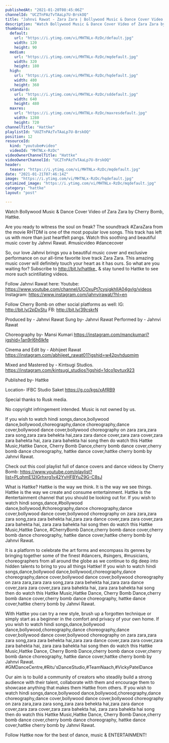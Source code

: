 ```yaml
---
publishedAt: "2021-01-20T08:45:06Z"
channelId: "UCZTnPAzTvTAaLp7U-BrskOQ"
title: "Jahnvi Rawat - Zara Zara | Bollywood Music & Dance Cover Video | Hattke"
description: "Watch Bollywood Music & Dance Cover Video of Zara Zara by Cherry Bomb, Hattke.\n\nAre you ready to witness the soul on freak? The soundtrack #ZaraZara from the movie RHTDM is one of the most popular love songs. This track has left us with more than just heartfelt pangs. Watch this soothing and beautiful music cover by Jahnvi Rawat. #musicvideo #dancecover \n\nSo, our love Jahnvi brings you a beautiful music cover and exclusive performance on our all-time favorite love track Zara Zara. This amazing music cover will definitely touch your heart as it has ours. So what are you waiting for? Subscribe to http://bit.ly/hattke_ & stay tuned to Hattke to see more such scintillating videos.\n\nFollow Jahnvi Rawat here:\nYoutube: https://www.youtube.com/channel/UCOxuPt7cysigkhIIA04gvIg/videos\nInstagram: https://www.instagram.com/jahnvirawat/?hl=en\n\nFollow Cherry Bomb on other social platforms as well: \nIG: http://bit.ly/2pDxStu\nFB: http://bit.ly/39cskrN\n\nProduced by - Jahnvi Rawat\nSung by- Jahnvi Rawat\nPerformed by - Jahnvi Rawat\n\nChoreography by- Mansi Kumari\nhttps://instagram.com/manckumari?igshid=1an9rl6h6lkfe\n\nCinema and Edit by - Abhijeet Rawat\nhttps://instagram.com/abhijeet_rawat01?igshid=w42pvhdupmjm\n\nMixed and Mastered by - Kintsugi Studios.\nhttps://instagram.com/kintsugi_studios?igshid=1dco1pvtux923\n\nPublished by- Hattke\n\nLocation- IFBC Studio Saket\nhttps://g.co/kgs/xAfRB9\n\nSpecial thanks to Rusk media.\n\nNo copyright infringement intended. Music is not owned by us.\n\n\nIf you wish to watch hindi songs,dance,bollywood dance,bollywood,choreography,dance choreography,dance cover,bollywood dance cover,bollywood choreography on zara zara,zara zara song,zara zara behekta hai,zara zara dance cover,zara zara cover,zara zara bahekta hai, zara zara bahekta hai song then do watch this Hattke Music,Hattke Dance, Cherry Bomb Dance,cherry bomb dance cover,cherry bomb dance choreography, hattke dance cover,hattke cherry bomb by Jahnvi Rawat.\n\nCheck out this cool playlist full of dance covers and dance videos by Cherry Bomb: https://www.youtube.com/playlist?list=PLqhmE12IGrhxrg1y42YvHFBYuZ9G-C8sJ\n\nWhat is Hattke? Hattke is the way we think. It is the way we see things. Hattke is the way we create and consume entertainment. Hattke is the #entertainment channel that you should be looking out for. If you wish to watch hindi songs,dance,#bollywood dance,bollywood,#choreography,dance choreography,dance cover,bollywood dance cover,bollywood choreography on zara zara,zara zara song,zara zara behekta hai,zara zara dance cover,zara zara cover,zara zara bahekta hai, zara zara bahekta hai song then do watch this Hattke Music,Hattke Dance, #CherryBomb Dance,cherry bomb dance cover,cherry bomb dance choreography, hattke dance cover,hattke cherry bomb by Jahnvi Rawat.\n\nIt is a platform to celebrate the art forms and encompass its genres by bringing together some of the finest #dancers, #singers, #musicians, choreographers from all around the globe as we continue to dig deep into hidden talents to bring to you all things Hattke! If you wish to watch hindi songs,dance,bollywood dance,bollywood,choreography,dance choreography,dance cover,bollywood dance cover,bollywood choreography on zara zara,zara zara song,zara zara behekta hai,zara zara dance cover,zara zara cover,zara zara bahekta hai, zara zara bahekta hai song then do watch this Hattke Music,Hattke Dance, Cherry Bomb Dance,cherry bomb dance cover,cherry bomb dance choreography, hattke dance cover,hattke cherry bomb by Jahnvi Rawat.\n\nWith Hattke you can try a new style, brush up a forgotten technique or simply start as a beginner in the comfort and privacy of your own home.  If you wish to watch hindi songs,dance,bollywood dance,bollywood,choreography,dance choreography,dance cover,bollywood dance cover,bollywood choreography on zara zara,zara zara song,zara zara behekta hai,zara zara dance cover,zara zara cover,zara zara bahekta hai, zara zara bahekta hai song then do watch this Hattke Music,Hattke Dance, Cherry Bomb Dance,cherry bomb dance cover,cherry bomb dance choreography, hattke dance cover,hattke cherry bomb by Jahnvi Rawat. #GMDanceCentre,#Ritu'sDanceStudio,#TeamNaach,#VickyPatelDance\n\nOur aim is to build a community of creators who steadily build a strong audience with their talent, collaborate with them and encourage them to showcase anything that makes them Hattke from others. If you wish to watch hindi songs,dance,bollywood dance,bollywood,choreography,dance choreography,dance cover,bollywood dance cover,bollywood choreography on zara zara,zara zara song,zara zara behekta hai,zara zara dance cover,zara zara cover,zara zara bahekta hai, zara zara bahekta hai song then do watch this Hattke Music,Hattke Dance, Cherry Bomb Dance,cherry bomb dance cover,cherry bomb dance choreography, hattke dance cover,hattke cherry bomb by Jahnvi Rawat. \n\nFollow Hattke now for the best of dance, music & ENTERTAINMENT!"
thumbnails:
  default:
    url: "https://i.ytimg.com/vi/MHTNLx-RzDc/default.jpg"
    width: 120
    height: 90
  medium:
    url: "https://i.ytimg.com/vi/MHTNLx-RzDc/mqdefault.jpg"
    width: 320
    height: 180
  high:
    url: "https://i.ytimg.com/vi/MHTNLx-RzDc/hqdefault.jpg"
    width: 480
    height: 360
  standard:
    url: "https://i.ytimg.com/vi/MHTNLx-RzDc/sddefault.jpg"
    width: 640
    height: 480
  maxres:
    url: "https://i.ytimg.com/vi/MHTNLx-RzDc/maxresdefault.jpg"
    width: 1280
    height: 720
channelTitle: "Hattke"
playlistId: "UUZTnPAzTvTAaLp7U-BrskOQ"
position: 12
resourceId:
  kind: "youtube#video"
  videoId: "MHTNLx-RzDc"
videoOwnerChannelTitle: "Hattke"
videoOwnerChannelId: "UCZTnPAzTvTAaLp7U-BrskOQ"
header:
  teaser: "https://i.ytimg.com/vi/MHTNLx-RzDc/mqdefault.jpg"
date: "2021-01-21T07:46:14Z"
image: "https://i.ytimg.com/vi/MHTNLx-RzDc/hqdefault.jpg"
optimized_image: "https://i.ytimg.com/vi/MHTNLx-RzDc/mqdefault.jpg"
category: "hattke"
layout: "post"

---
```

Watch Bollywood Music & Dance Cover Video of Zara Zara by Cherry Bomb, Hattke.

Are you ready to witness the soul on freak? The soundtrack #ZaraZara from the movie RHTDM is one of the most popular love songs. This track has left us with more than just heartfelt pangs. Watch this soothing and beautiful music cover by Jahnvi Rawat. #musicvideo #dancecover 

So, our love Jahnvi brings you a beautiful music cover and exclusive performance on our all-time favorite love track Zara Zara. This amazing music cover will definitely touch your heart as it has ours. So what are you waiting for? Subscribe to http://bit.ly/hattke_ & stay tuned to Hattke to see more such scintillating videos.

Follow Jahnvi Rawat here:
Youtube: https://www.youtube.com/channel/UCOxuPt7cysigkhIIA04gvIg/videos
Instagram: https://www.instagram.com/jahnvirawat/?hl=en

Follow Cherry Bomb on other social platforms as well: 
IG: http://bit.ly/2pDxStu
FB: http://bit.ly/39cskrN

Produced by - Jahnvi Rawat
Sung by- Jahnvi Rawat
Performed by - Jahnvi Rawat

Choreography by- Mansi Kumari
https://instagram.com/manckumari?igshid=1an9rl6h6lkfe

Cinema and Edit by - Abhijeet Rawat
https://instagram.com/abhijeet_rawat01?igshid=w42pvhdupmjm

Mixed and Mastered by - Kintsugi Studios.
https://instagram.com/kintsugi_studios?igshid=1dco1pvtux923

Published by- Hattke

Location- IFBC Studio Saket
https://g.co/kgs/xAfRB9

Special thanks to Rusk media.

No copyright infringement intended. Music is not owned by us.


If you wish to watch hindi songs,dance,bollywood dance,bollywood,choreography,dance choreography,dance cover,bollywood dance cover,bollywood choreography on zara zara,zara zara song,zara zara behekta hai,zara zara dance cover,zara zara cover,zara zara bahekta hai, zara zara bahekta hai song then do watch this Hattke Music,Hattke Dance, Cherry Bomb Dance,cherry bomb dance cover,cherry bomb dance choreography, hattke dance cover,hattke cherry bomb by Jahnvi Rawat.

Check out this cool playlist full of dance covers and dance videos by Cherry Bomb: https://www.youtube.com/playlist?list=PLqhmE12IGrhxrg1y42YvHFBYuZ9G-C8sJ

What is Hattke? Hattke is the way we think. It is the way we see things. Hattke is the way we create and consume entertainment. Hattke is the #entertainment channel that you should be looking out for. If you wish to watch hindi songs,dance,#bollywood dance,bollywood,#choreography,dance choreography,dance cover,bollywood dance cover,bollywood choreography on zara zara,zara zara song,zara zara behekta hai,zara zara dance cover,zara zara cover,zara zara bahekta hai, zara zara bahekta hai song then do watch this Hattke Music,Hattke Dance, #CherryBomb Dance,cherry bomb dance cover,cherry bomb dance choreography, hattke dance cover,hattke cherry bomb by Jahnvi Rawat.

It is a platform to celebrate the art forms and encompass its genres by bringing together some of the finest #dancers, #singers, #musicians, choreographers from all around the globe as we continue to dig deep into hidden talents to bring to you all things Hattke! If you wish to watch hindi songs,dance,bollywood dance,bollywood,choreography,dance choreography,dance cover,bollywood dance cover,bollywood choreography on zara zara,zara zara song,zara zara behekta hai,zara zara dance cover,zara zara cover,zara zara bahekta hai, zara zara bahekta hai song then do watch this Hattke Music,Hattke Dance, Cherry Bomb Dance,cherry bomb dance cover,cherry bomb dance choreography, hattke dance cover,hattke cherry bomb by Jahnvi Rawat.

With Hattke you can try a new style, brush up a forgotten technique or simply start as a beginner in the comfort and privacy of your own home.  If you wish to watch hindi songs,dance,bollywood dance,bollywood,choreography,dance choreography,dance cover,bollywood dance cover,bollywood choreography on zara zara,zara zara song,zara zara behekta hai,zara zara dance cover,zara zara cover,zara zara bahekta hai, zara zara bahekta hai song then do watch this Hattke Music,Hattke Dance, Cherry Bomb Dance,cherry bomb dance cover,cherry bomb dance choreography, hattke dance cover,hattke cherry bomb by Jahnvi Rawat. #GMDanceCentre,#Ritu'sDanceStudio,#TeamNaach,#VickyPatelDance

Our aim is to build a community of creators who steadily build a strong audience with their talent, collaborate with them and encourage them to showcase anything that makes them Hattke from others. If you wish to watch hindi songs,dance,bollywood dance,bollywood,choreography,dance choreography,dance cover,bollywood dance cover,bollywood choreography on zara zara,zara zara song,zara zara behekta hai,zara zara dance cover,zara zara cover,zara zara bahekta hai, zara zara bahekta hai song then do watch this Hattke Music,Hattke Dance, Cherry Bomb Dance,cherry bomb dance cover,cherry bomb dance choreography, hattke dance cover,hattke cherry bomb by Jahnvi Rawat. 

Follow Hattke now for the best of dance, music & ENTERTAINMENT!